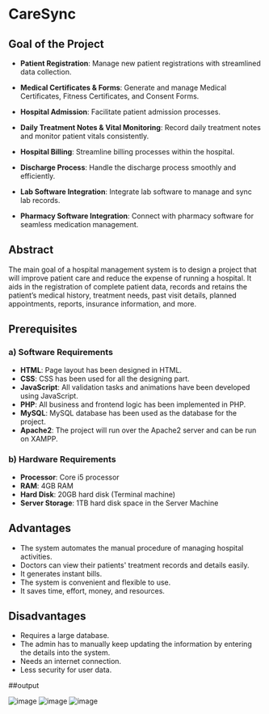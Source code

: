 # CareSync

## Goal of the Project

- **Patient Registration**: Manage new patient registrations with streamlined data collection.  
- **Medical Certificates & Forms**: Generate and manage Medical Certificates, Fitness Certificates, and Consent Forms.  

- **Hospital Admission**: Facilitate patient admission processes.

- **Daily Treatment Notes & Vital Monitoring**: Record daily treatment notes and monitor patient vitals consistently.  
- **Hospital Billing**: Streamline billing processes within the hospital.  

- **Discharge Process**: Handle the discharge process smoothly and efficiently.  
- **Lab Software Integration**: Integrate lab software to manage and sync lab records.  
- **Pharmacy Software Integration**: Connect with pharmacy software for seamless medication management.

## Abstract
The main goal of a hospital management system is to design a project that will improve patient care and reduce the expense of running a hospital. It aids in the registration of complete patient data, records and retains the patient’s medical history, treatment needs, past visit details, planned appointments, reports, insurance information, and more.

## Prerequisites

### a) Software Requirements
- **HTML**: Page layout has been designed in HTML.
- **CSS**: CSS has been used for all the designing part.
- **JavaScript**: All validation tasks and animations have been developed using JavaScript.
- **PHP**: All business and frontend logic has been implemented in PHP.
- **MySQL**: MySQL database has been used as the database for the project.
- **Apache2**: The project will run over the Apache2 server and can be run on XAMPP.

### b) Hardware Requirements
- **Processor**: Core i5 processor
- **RAM**: 4GB RAM
- **Hard Disk**: 20GB hard disk (Terminal machine)
- **Server Storage**: 1TB hard disk space in the Server Machine

## Advantages
- The system automates the manual procedure of managing hospital activities.
- Doctors can view their patients' treatment records and details easily.
- It generates instant bills.
- The system is convenient and flexible to use.
- It saves time, effort, money, and resources.

## Disadvantages
- Requires a large database.
- The admin has to manually keep updating the information by entering the details into the system.
- Needs an internet connection.
- Less security for user data.

##output

![image](https://github.com/user-attachments/assets/a46cbbbf-9606-416f-b57d-3f5b06a09b94)
![image](https://github.com/user-attachments/assets/323960a7-a737-41ff-a6a5-a48b8794589f)
![image](https://github.com/user-attachments/assets/fb2ff15a-0596-4d13-96a5-3a4a557c592e)




